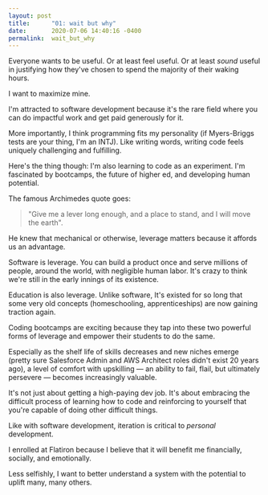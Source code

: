 ```yaml
---
layout: post
title:      "01: wait but why"
date:       2020-07-06 14:40:16 -0400
permalink:  wait_but_why
---
```



Everyone wants to be useful. Or at least feel useful. Or at least *sound* useful in justifying how they've chosen to spend the majority of their waking hours.

I want to maximize mine. 

I'm attracted to software development because it's the rare field where you can do impactful work and get paid generously for it.

More importantly, I think programming fits my personality (if Myers-Briggs tests are your thing, I'm an INTJ). Like writing words, writing code feels uniquely challenging and fulfilling.

Here's the thing though: I'm also learning to code as an experiment. I'm fascinated by bootcamps, the future of higher ed, and developing human potential.

The famous Archimedes quote goes:
> "Give me a lever long enough, and a place to stand, and I will move the earth". 

He knew that mechanical or otherwise, leverage matters because it affords us an advantage.

Software is leverage. You can build a product once and serve millions of people, around the world, with negligible human labor. It's crazy to think we're still in the early innings of its existence.

Education is also leverage. Unlike software, It's existed for so long that some very old concepts (homeschooling, apprenticeships) are now gaining traction again.

Coding bootcamps are exciting because they tap into these two powerful forms of leverage and empower their students to do the same. 

Especially as the shelf life of skills decreases and new niches emerge (pretty sure Salesforce Admin and AWS Architect roles didn't exist 20 years ago), a level of comfort with upskilling — an ability to fail, flail, but ultimately persevere — becomes increasingly valuable. 

It's not just about getting a high-paying dev job. It's about embracing the difficult process of learning how to code and reinforcing to yourself that you're capable of doing other difficult things.

Like with software development, iteration is critical to *personal* development.

I enrolled at Flatiron because I believe that it will benefit me financially, socially, and emotionally.

Less selfishly, I want to better understand a system with the potential to uplift many, many others.
